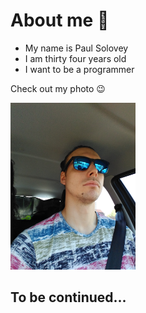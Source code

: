 # About me 👋

- My name is Paul Solovey
- I am thirty four years old
- I want to be a programmer

Сheck out my photo 😉

<img src=".\img\P_20170812_172105_BF.jpg" alt="cool guy" width="200"/>

## To be continued...